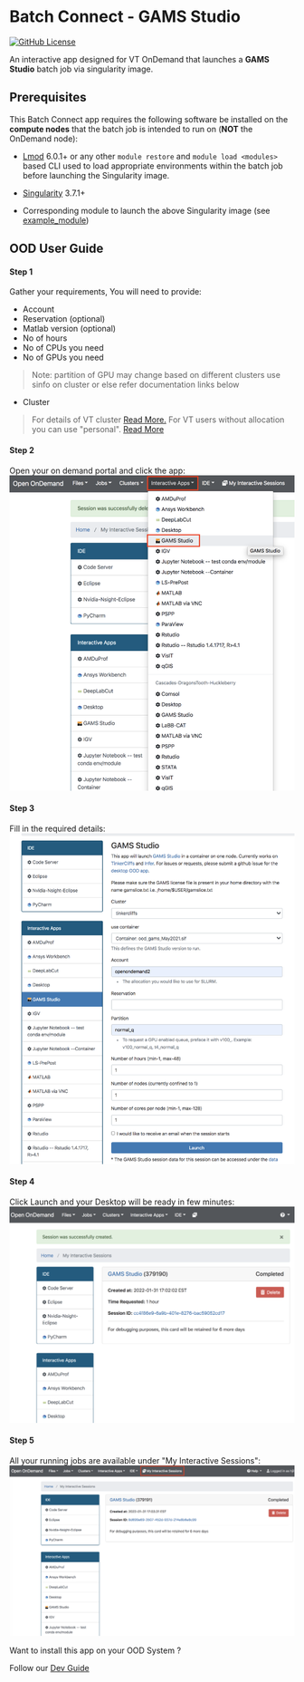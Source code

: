 # Batch Connect - GAMS Studio

[![GitHub License](https://img.shields.io/badge/license-MIT-green.svg)](https://opensource.org/licenses/MIT)

An interactive app designed for VT OnDemand that launches a **GAMS Studio** batch job via singularity image.

## Prerequisites

This Batch Connect app requires the following software be installed on the
**compute nodes** that the batch job is intended to run on (**NOT** the
OnDemand node):

- [Lmod] 6.0.1+ or any other `module restore` and `module load <modules>` based
  CLI used to load appropriate environments within the batch job before
  launching the Singularity image.

- [Singularity] 3.7.1+
- Corresponding module to launch the above Singularity image (see
  [example_module])

[MATLAB]: https://matlab.mathworks.com/
[Singularity]: http://singularity.lbl.gov/
[Lmod]: https://www.tacc.utexas.edu/research-development/tacc-projects/lmod
[example_module]: https://github.com/nickjer/singularity-rstudio/blob/master/example_module/

## OOD User Guide


#### Step 1 
Gather your requirements, You will need to provide: 
- Account
- Reservation (optional)
- Matlab version (optional)
- No of hours  
- No of CPUs you need
- No of GPUs you need

> Note: partition of GPU may change based on different clusters use sinfo on cluster or else refer documentation links below  
- Cluster
> For details of VT cluster [Read More.](https://arc-rtd.readthedocs.io/en/latest/resources/compute.html)
> For VT users without allocation you can use "personal". [Read More](https://arc-rtd.readthedocs.io/en/latest/usage/allocations.html#allocations)

#### Step 2 
Open your on demand portal and click the app:   
![image](https://github.com/AdvancedResearchComputing/OnDemandApps/blob/main/Images/gams2.png)

#### Step 3 
Fill in the required details:    
![image](https://github.com/AdvancedResearchComputing/OnDemandApps/blob/main/Images/gams3.png)


#### Step 4 
Click Launch and your Desktop  will be ready in few minutes: 
![image](https://github.com/AdvancedResearchComputing/OnDemandApps/blob/main/Images/gams4.png)


#### Step 5 
All your running jobs are available under "My Interactive Sessions":
![image](https://github.com/AdvancedResearchComputing/OnDemandApps/blob/main/Images/gams5.png)


Want to install this app on your OOD System ? 

Follow our [Dev Guide](https://github.com/AdvancedResearchComputing/OnDemandApps/tree/main/bc_vt_desktop/DevGuide.md)
